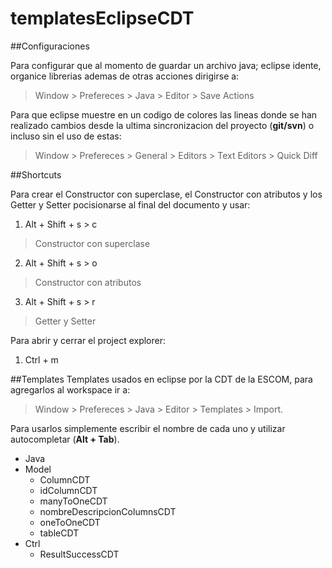 # templatesEclipseCDT

##Configuraciones

Para configurar que al momento de guardar un archivo java; eclipse idente, organice librerias ademas de otras acciones dirigirse a:

> Window > Prefereces > Java > Editor > Save Actions

Para que eclipse muestre en un codigo de colores las lineas donde se han realizado cambios desde la ultima sincronizacion del proyecto (**git/svn**) o incluso sin el uso de estas:

> Window > Prefereces > General > Editors > Text Editors > Quick Diff 

##Shortcuts

Para crear el Constructor con superclase, el Constructor con atributos y los Getter y Setter pocisionarse al final del documento y usar:

1. Alt + Shift + s > c
> Constructor con superclase

2. Alt + Shift + s > o
> Constructor con atributos

3. Alt + Shift + s > r
> Getter y Setter

Para abrir y cerrar el project explorer:

1. Ctrl + m

##Templates
Templates usados en eclipse por la CDT de la ESCOM, para agregarlos al workspace ir a:

> Window > Prefereces > Java > Editor > Templates > Import.

Para usarlos simplemente escribir el nombre de cada uno y utilizar autocompletar (**Alt +  Tab**).

* Java
 * Model
   * ColumnCDT
    * idColumnCDT
    * manyToOneCDT
    * nombreDescripcionColumnsCDT
    * oneToOneCDT
    * tableCDT
 * Ctrl
   * ResultSuccessCDT
